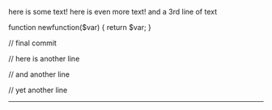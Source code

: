 here is some text!
here is even more text!
and a 3rd line of text

function newfunction($var) {
	return $var;
}


// final commit

// here is another line

// and another line

// yet another line

***************
